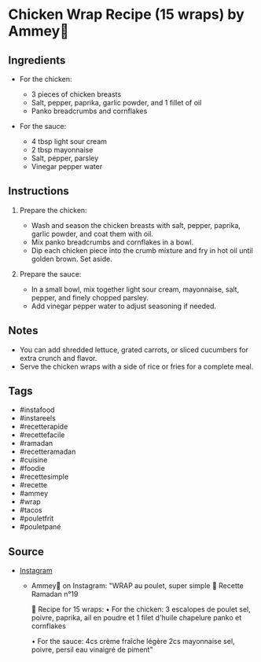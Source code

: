  # Chicken Wrap Recipe (15 wraps) by Ammey🤍

## Ingredients

- For the chicken:
  - 3 pieces of chicken breasts
  - Salt, pepper, paprika, garlic powder, and 1 fillet of oil
  - Panko breadcrumbs and cornflakes

- For the sauce:
  - 4 tbsp light sour cream
  - 2 tbsp mayonnaise
  - Salt, pepper, parsley
  - Vinegar pepper water

## Instructions

1. Prepare the chicken:
   - Wash and season the chicken breasts with salt, pepper, paprika, garlic powder, and coat them with oil.
   - Mix panko breadcrumbs and cornflakes in a bowl.
   - Dip each chicken piece into the crumb mixture and fry in hot oil until golden brown. Set aside.

2. Prepare the sauce:
   - In a small bowl, mix together light sour cream, mayonnaise, salt, pepper, and finely chopped parsley.
   - Add vinegar pepper water to adjust seasoning if needed.

## Notes

- You can add shredded lettuce, grated carrots, or sliced cucumbers for extra crunch and flavor.
- Serve the chicken wraps with a side of rice or fries for a complete meal.

## Tags

- #instafood
- #instareels
- #recetterapide
- #recettefacile
- #ramadan
- #recetteramadan
- #cuisine
- #foodie
- #recettesimple
- #recette
- #ammey
- #wrap
- #tacos
- #pouletfrit
- #pouletpané

## Source

- [Instagram](https://www.instagram.com/p/C5BmJtToxJA)
  - Ammey🤍 on Instagram: "WRAP au poulet, super simple 🤍
    Recette Ramadan n°19
    
    📌 Recipe for 15 wraps:
      • For the chicken:
        3 escalopes de poulet
        sel, poivre, paprika, ail en poudre et 1 filet d'huile 
        chapelure panko et cornflakes
      
      • For the sauce:
         4cs crème fraîche légère 
         2cs mayonnaise
         sel, poivre, persil
         eau vinaigré de piment"